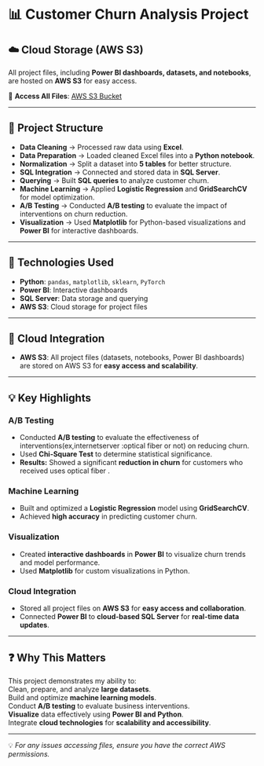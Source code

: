 # 📊 Customer Churn Analysis Project  

## ☁️ Cloud Storage (AWS S3)  
All project files, including **Power BI dashboards, datasets, and notebooks**, are hosted on **AWS S3** for easy access.  

🔗 **Access All Files**: [AWS S3 Bucket](https://eu-north-1.console.aws.amazon.com/s3/buckets/myfirstbucket12212?region=eu-north-1)  

---

## 📂 Project Structure  
- **Data Cleaning** → Processed raw data using **Excel**.  
- **Data Preparation** → Loaded cleaned Excel files into a **Python notebook**.  
- **Normalization** → Split a dataset into **5 tables** for better structure.  
- **SQL Integration** → Connected and stored data in **SQL Server**.  
- **Querying** → Built **SQL queries** to analyze customer churn.  
- **Machine Learning** → Applied **Logistic Regression** and **GridSearchCV** for model optimization.  
- **A/B Testing** → Conducted **A/B testing** to evaluate the impact of interventions  on churn reduction.  
- **Visualization** → Used **Matplotlib** for Python-based visualizations and **Power BI** for interactive dashboards.  

---

## 🚀 Technologies Used  
- **Python**: `pandas`, `matplotlib`, `sklearn`, `PyTorch`  
- **Power BI**: Interactive dashboards  
- **SQL Server**: Data storage and querying  
- **AWS S3**: Cloud storage for project files  

---

## 📡 Cloud Integration  
- **AWS S3**: All project files (datasets, notebooks, Power BI dashboards) are stored on AWS S3 for **easy access and scalability**.  

---

## 💡 Key Highlights  

### A/B Testing  
- Conducted **A/B testing** to evaluate the effectiveness of interventions(ex,internetserver :optical fiber or not) on reducing churn.  
- Used **Chi-Square Test** to determine statistical significance.  
- **Results:** Showed a significant **reduction in churn** for customers who received uses optical fiber .  

### Machine Learning  
- Built and optimized a **Logistic Regression** model using **GridSearchCV**.  
- Achieved **high accuracy** in predicting customer churn.  

### Visualization  
- Created **interactive dashboards** in **Power BI** to visualize churn trends and model performance.  
- Used **Matplotlib** for custom visualizations in Python.  

### Cloud Integration  
- Stored all project files on **AWS S3** for **easy access and collaboration**.  
- Connected **Power BI** to **cloud-based SQL Server** for **real-time data updates**.  

---

## ❓ Why This Matters  
This project demonstrates my ability to:  
Clean, prepare, and analyze **large datasets**.  
Build and optimize **machine learning models**.  
Conduct **A/B testing** to evaluate business interventions.  
**Visualize** data effectively using **Power BI and Python**.  
Integrate **cloud technologies** for **scalability and accessibility**.  

---

💡 *For any issues accessing files, ensure you have the correct AWS permissions.*  
